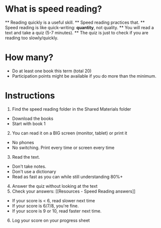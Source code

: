 # What is speed reading?
** Reading quickly is a useful skill.
** Speed reading practices that.
** Speed reading is like quick-writing: __quantity__, not quality.
** You will read a text and take a quiz (5-7 minutes).
** The quiz is just to check if you are reading too slowly/quickly.

# How many?
* Do at least one book this term (total 20)
* Participation points might be available if you do more than the minimum.  

# Instructions
1) Find the speed reading folder in the Shared Materials folder
* Download the books
* Start with book 1
2) You can read it on a BIG screen (monitor, tablet) or print it
* No phones
* No switching. Print every time or screen every time
3) Read the text.
* Don't take notes.
* Don't use a dictionary
* Read as fast as you can while still understanding 80%+ 
4) Answer the quiz without looking at the text
5) Check your answers: [[Resources - Speed Reading answers]]
* If your score is < 6, read slower next time
* If your score is 6/7/8, you're fine.
* If your score is 9 or 10, read faster next time.

6) Log your score on your progress sheet


